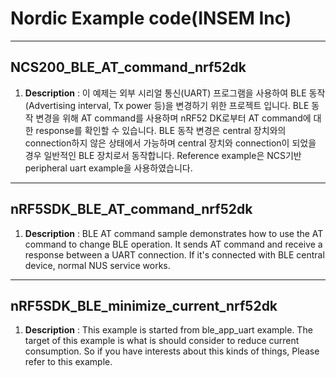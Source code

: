 # Nordic Example code(INSEM Inc)
---
## **NCS200_BLE_AT_command_nrf52dk**

1. **Description** : 이 예제는 외부 시리얼 통신(UART) 프로그램을 사용하여 BLE 동작(Advertising interval, Tx power 등)을 변경하기 위한 프로젝트 입니다. BLE 동작 변경을 위해 AT command를 사용하며 nRF52 DK로부터 AT command에 대한 response를 확인할 수 있습니다. BLE 동작 변경은 central 장치와의 connection하지 않은 상태에서 가능하며 central 장치와 connection이 되었을 경우 일반적인 BLE 장치로서 동작합니다. Reference example은 NCS기반 peripheral uart example을 사용하였습니다.


---
## **nRF5SDK_BLE_AT_command_nrf52dk**

1. **Description** : BLE AT command sample demonstrates how to use the AT command to change BLE operation. It sends AT command and receive a response between a UART connection. If it's connected with BLE central device, normal NUS service works.


---
## **nRF5SDK_BLE_minimize_current_nrf52dk**

1. **Description** : This example is started from ble_app_uart example. The target of this example is what is should consider to reduce current consumption. So if you have interests about this kinds of things, Please refer to this example.


